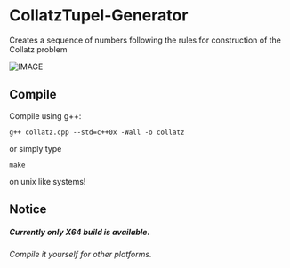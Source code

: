 CollatzTupel-Generator
==========

Creates a sequence of numbers following the rules for construction of the Collatz problem

![IMAGE](https://raw.githubusercontent.com/S3RB31/CollatzTupel-Generator/master/screen.png  "CollatzTupel generator")


## Compile

Compile using g++:

    g++ collatz.cpp --std=c++0x -Wall -o collatz

or simply type 
    
    make
    
on unix like systems!

## Notice

##### Currently only X64 build is available.
###### Compile it yourself for other platforms.
